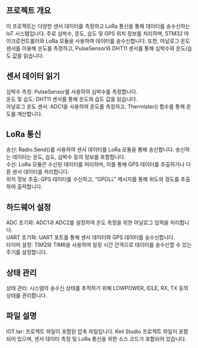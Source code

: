 ## 프로젝트 개요
이 프로젝트는 다양한 센서 데이터를 측정하고 LoRa 통신을 통해 데이터를 송수신하는 IoT 시스템입니다. 주로 심박수, 온도, 습도 및 GPS 위치 정보를 처리하며, STM32 마이크로컨트롤러와 LoRa 모듈을 사용하여 데이터를 송수신합니다. 또한, 아날로그 온도 센서를 이용해 온도를 측정하고, PulseSensor와 DHT11 센서를 통해 심박수와 온도/습도 값을 읽습니다. <br>

## 센서 데이터 읽기
심박수 측정: PulseSensor를 사용하여 심박수를 측정합니다. <br>
온도 및 습도: DHT11 센서를 통해 온도와 습도 값을 읽습니다. <br>
아날로그 온도 센서: ADC1을 사용하여 온도를 측정하고, Thermister() 함수를 통해 온도를 계산합니다. <br>
## LoRa 통신
송신: Radio.Send()를 사용하여 센서 데이터를 LoRa 모듈을 통해 송신합니다. 송신하는 데이터는 온도, 습도, 심박수 등의 정보를 포함합니다. <br>
수신: LoRa 모듈은 수신된 데이터를 처리하며, 이를 통해 GPS 데이터를 추출하거나 다른 센서 데이터를 처리합니다. <br>
위치 정보 추출: GPS 데이터를 수신하고, "GPGLL" 메시지를 통해 위도와 경도를 추출하여 출력합니다. <br>
## 하드웨어 설정
ADC 초기화: ADC1과 ADC2를 설정하여 온도 측정을 위한 아날로그 입력을 처리합니다. <br>
UART 초기화: UART 포트를 통해 센서 데이터와 GPS 데이터를 송수신합니다. <br>
타이머 설정: TIM2와 TIM6을 사용하여 일정 시간 간격으로 데이터를 송수신할 수 있는 주기를 설정합니다. <br>
## 상태 관리
상태 관리: 시스템의 송수신 상태를 추적하기 위해 LOWPOWER, IDLE, RX, TX 등의 상태를 관리합니다. <br>
## 파일 설명
IOT.tar: 프로젝트 파일이 포함된 압축 파일입니다. Keil Studio 프로젝트 파일이 포함되어 있으며, 센서 데이터 측정 및 LoRa 통신을 위한 소스 코드가 포함되어 있습니다. <br>
